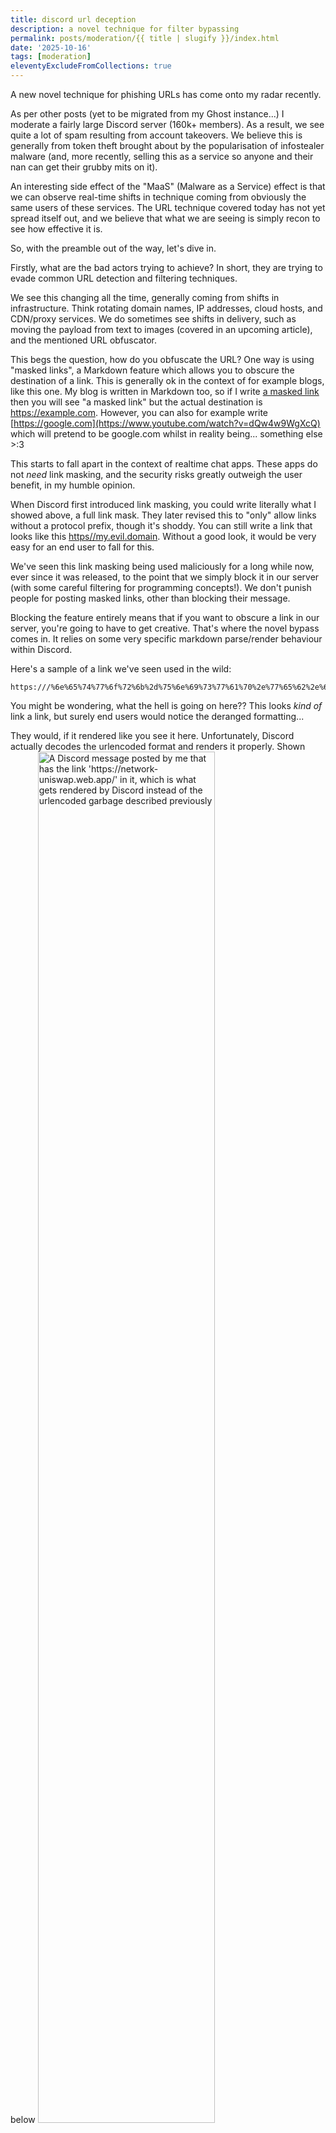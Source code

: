 ```yaml
---
title: discord url deception
description: a novel technique for filter bypassing
permalink: posts/moderation/{{ title | slugify }}/index.html
date: '2025-10-16'
tags: [moderation]
eleventyExcludeFromCollections: true
---
```

A new novel technique for phishing URLs has come onto my radar recently.

As per other posts (yet to be migrated from my Ghost instance...) I moderate a fairly large Discord server (160k+ members). As a result, we see quite a lot of spam resulting from account takeovers. We believe this is generally from token theft brought about by the popularisation of infostealer malware (and, more recently, selling this as a service so anyone and their nan can get their grubby mits on it).

An interesting side effect of the "MaaS" (Malware as a Service) effect is that we can observe real-time shifts in technique coming from obviously the same users of these services. The URL technique covered today has not yet spread itself out, and we believe that what we are seeing is simply recon to see how effective it is.

So, with the preamble out of the way, let's dive in. 

Firstly, what are the bad actors trying to achieve? In short, they are trying to evade common URL detection and filtering techniques.

We see this changing all the time, generally coming from shifts in infrastructure. Think rotating domain names, IP addresses, cloud hosts, and CDN/proxy services. We do sometimes see shifts in delivery, such as moving the payload from text to images (covered in an upcoming article), and the mentioned URL obfuscator.

This begs the question, how do you obfuscate the URL? One way is using "masked links", a Markdown feature which allows you to obscure the destination of a link. This is generally ok in the context of for example blogs, like this one. My blog is written in Markdown too, so if I write [a masked link](https://example.com) then you will see "a masked link" but the actual destination is https://example.com. However, you can also for example write [https://google.com](https://www.youtube.com/watch?v=dQw4w9WgXcQ) which will pretend to be google.com whilst in reality being... something else >:3

This starts to fall apart in the context of realtime chat apps. These apps do not *need* link masking, and the security risks greatly outweigh the user benefit, in my humble opinion.

When Discord first introduced link masking, you could write literally what I showed above, a full link mask. They later revised this to "only" allow links without a protocol prefix, though it's shoddy. You can still write a link that looks like this [https//my.evil.domain](https://example.com). Without a good look, it would be very easy for an end user to fall for this.

We've seen this link masking being used maliciously for a long while now, ever since it was released, to the point that we simply block it in our server (with some careful filtering for programming concepts!). We don't punish people for posting masked links, other than blocking their message.

Blocking the feature entirely means that if you want to obscure a link in our server, you're going to have to get creative. That's where the novel bypass comes in. It relies on some very specific markdown parse/render behaviour within Discord.

Here's a sample of a link we've seen used in the wild:
```
https:///%6e%65%74%77%6f%72%6b%2d%75%6e%69%73%77%61%70%2e%77%65%62%2e%61%70%70
```

You might be wondering, what the hell is going on here?? This looks *kind of* link a link, but surely end users would notice the deranged formatting...

They would, if it rendered like you see it here. Unfortunately, Discord actually decodes the urlencoded format and renders it properly. Shown below
<img src="/posts/moderation/link-posted.png" alt="A Discord message posted by me that has the link 'https://network-uniswap.web.app/' in it, which is what gets rendered by Discord instead of the urlencoded garbage described previously" title="The rendered link" style="width: 75%; margin: auto;">

The important part of this is the triple slash, `https:///`, this is what allows the urlencoded text to be rendered in the app. I'm truthfully not very sure why this is the case, and would love some relevant specs/info on why this is the way it is.

We can take this one step further, though, abusing another Markdown oddity with Discord. If you wrap your URL in `<>` characters, it's supposed to just remove the embed associated with it. However, it also allows you to spread the URL over multiple lines.

For example
```
<https://
google
.
com>
```
Behaves just like `https://google.com` (though, of course, without the embed).

This can be used in combination with the urlencoded text to evade more primitive filtering techniques.

We can still take this further, though. When using the urlencoded text concept, you can actually mix and match regular text and the urlencoded form. This will again break overly specific filters (such as those looking strictly for repeating % and digit combinations).

Using all of these techniques, we can create this amusing "link":
```
<https:///%68t
%74p
:/
/e
%78a
%6Dp
%6Ce
%2Ec
%6Fm
/t
%65s
%74?
%70a
%
72a
%6D=
%
76a
%
6Cu
%65>
```

Either by chance or by design, you "unfortunately" can't combine link masking with the urlencoding syntax. This is the only good thing Discord has done in terms of their Markdown renderer regarding this.

Naturally, I wrote a script to take a normal link and convert it to this hellish incantation, you can find it [in a Gist here](https://gist.github.com/nullishamy/ca67c0764f8ae4cede6dde109b6da137). You can of course include parameters in your obfuscated URL, if you wanted tracking info or similar.

We haven't seen this technique taken to the extreme in the real world, though other admins have made online posts showing the `<>` newline technique being used in the past.

In terms of defending from this obfuscation technique, it is actually very simple. You may even have intuited it yourself. Consider that normal, uncompromised users are exceedingly unlikely to be trying to post these obfuscated links. As such, you can simply block that prefix with a regex:
```regex
https:///%.*
```

We have this set to autoban, but you could always play it cautious and use the integrated Automod functionality to hold these messages for moderators to come and take action. This completely neutralises the attack, with server members never even seeing the nasty link.

As noted, however, we have not seen widespread adoption of this technique. Only a handful of accounts coming in to post it. Hopefully it stays this way, but I will be sure to write about any updates!

There's a lot more to cover here, such as the infrastructure surrounding these campaigns, but that's for another time...
